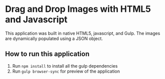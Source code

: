 # Drag and Drop Images with HTML5 and Javascript

This application was built in native HTML5, javascript, and Gulp. The images are dynamically populated using a JSON object. 

## How to run this application

1. Run `npm install` to install all the gulp dependencies
3. Run `gulp browser-sync` for preview of the application

